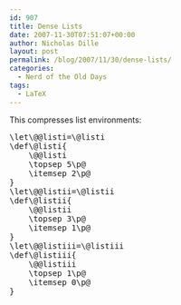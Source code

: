 ```yaml
---
id: 907
title: Dense Lists
date: 2007-11-30T07:51:07+00:00
author: Nicholas Dille
layout: post
permalink: /blog/2007/11/30/dense-lists/
categories:
  - Nerd of the Old Days
tags:
  - LaTeX
---
```

This compresses list environments:

<!--more-->

<pre class="listing">\let\@@listi=\@listi
\def\@listi{
	\@@listi
	\topsep 5\p@
	\itemsep 2\p@
}
\let\@@listii=\@listii
\def\@listii{
	\@@listii
	\topsep 3\p@
	\itemsep 1\p@
}
\let\@@listiii=\@listiii
\def\@listiii{
	\@@listiii
	\topsep 1\p@
	\itemsep 0\p@
}</pre>
